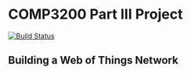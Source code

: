 # COMP3200 Part III Project
[![Build Status](https://travis-ci.com/danmharris/Part-III-Project.svg?token=4oghhh56MPM4pzayFJhw&branch=master)](https://travis-ci.com/danmharris/Part-III-Project)
## Building a Web of Things Network
